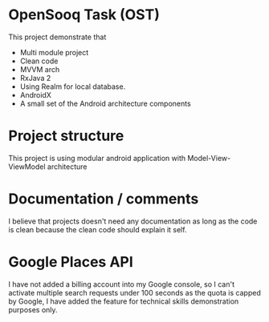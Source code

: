 
# OpenSooq Task (OST)
This project demonstrate that
- Multi module project
- Clean code
- MVVM arch
- RxJava 2
- Using Realm for local database.
- AndroidX
- A small set of the Android architecture components

# Project structure
This project is using modular android application with Model-View-ViewModel architecture

# Documentation / comments
I believe that projects doesn't need any documentation as long as the code is clean because the clean code should explain it self.

# Google Places API
I have not added a billing account into my Google console, so I can't activate multiple search requests under 100 seconds as the quota is capped by Google, I have added the feature for technical skills demonstration purposes only.
